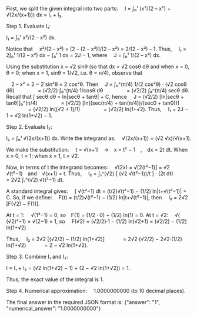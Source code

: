 First, we split the given integral into two parts:
 I = ∫₀¹ (x²/(2 – x²) + √(2x/(x+1))) dx = I₁ + I₂.

Step 1. Evaluate I₁:

I₁ = ∫₀¹ x²/(2 – x²) dx.

Notice that
 x²/(2 – x²) = [2 – (2 – x²)]/(2 – x²) = 2/(2 – x²) – 1.
Thus,
 I₁ = 2∫₀¹ 1/(2 – x²) dx − ∫₀¹ 1 dx = 2J − 1,
where
 J = ∫₀¹ 1/(2 – x²) dx.

Using the substitution x = √2 sinθ (so that dx = √2 cosθ dθ and when x = 0, θ = 0; when x = 1, sinθ = 1/√2, i.e. θ = π/4), observe that

 2 – x² = 2 − 2 sin²θ = 2 cos²θ.
Then
 J = ∫₀^(π/4) 1/(2 cos²θ) · (√2 cosθ dθ)
     = (√2/2) ∫₀^(π/4) 1/cosθ dθ
     = (√2/2) ∫₀^(π/4) secθ dθ.
Recall that ∫ secθ dθ = ln|secθ + tanθ| + C, hence
 J = (√2/2) [ln|secθ + tanθ|]₀^(π/4)
     = (√2/2) [ln((sec(π/4) + tan(π/4))/(sec0 + tan0))]
     = (√2/2) ln((√2 + 1)/1)
     = (√2/2) ln(1+√2).
Thus,
 I₁ = 2J − 1 = √2 ln(1+√2) − 1.

Step 2. Evaluate I₂:

I₂ = ∫₀¹ √(2x/(x+1)) dx.
Write the integrand as:
 √(2x/(x+1)) = (√2 √x)/√(x+1).

We make the substitution:
 t = √(x+1) → x = t² − 1 , dx = 2t dt.
When x = 0, t = 1; when x = 1, t = √2.

Now, in terms of t the integrand becomes:
 √(2x) = √[2(t²−1)] = √2 √(t²−1) and √(x+1) = t.
Thus,
 I₂ = ∫₁^(√2) [ (√2 √(t²−1))/t ] · (2t dt)
    = 2√2 ∫₁^(√2) √(t²−1) dt.

A standard integral gives:
 ∫ √(t²−1) dt = (t/2)√(t²−1) − (1/2) ln|t+√(t²−1)| + C.
So, if we define:
 F(t) = (t/2)√(t²−1) − (1/2) ln|t+√(t²−1)|,
then
 I₂ = 2√2 [F(√2) − F(1)].

At t = 1: 
 √(1²−1) = 0, so F(1) = (1/2 · 0) − (1/2) ln(1) = 0.
At t = √2:
 √( (√2)²−1) = √(2−1) = 1, so
 F(√2) = (√2/2)·1 − (1/2) ln(√2+1) = (√2/2) − (1/2) ln(1+√2).

Thus,
 I₂ = 2√2 [(√2/2) − (1/2) ln(1+√2)]
    = 2√2·(√2/2) − 2√2·(1/2) ln(1+√2)
    = 2 − √2 ln(1+√2).

Step 3. Combine I₁ and I₂:

I = I₁ + I₂ = (√2 ln(1+√2) − 1) + (2 − √2 ln(1+√2)) = 1.

Thus, the exact value of the integral is 1.

Step 4. Numerical approximation:
 1.0000000000 (to 10 decimal places).

The final answer in the required JSON format is:
{"answer": "$1$", "numerical_answer": "1.0000000000"}